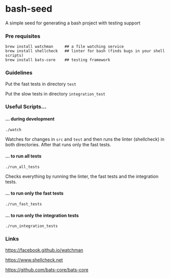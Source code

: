 # bash-seed
A simple seed for generating a bash project with testing support

### Pre requisites
```
brew install watchman     ## a file watching service
brew install shellcheck   ## linter for bash (finds bugs in your shell scripts)
brew install bats-core    ## testing framework
```

### Guidelines
Put the fast tests in directory ```test```

Put the slow tests in directory ```integration_test```

### Useful Scripts...

#### ... during development

```
./watch
```
Watches for changes in ```src``` and ```test``` and then runs the linter (shellcheck) in both directories. After that runs only the fast tests.

#### ... to run all tests
                                                                                  
 ```
./run_all_tests
```
Checks everything by running the linter, the fast tests and the integration tests.
                                                                                  
#### ... to run only the fast tests
                                                                                  
 ```
./run_fast_tests
```   

#### ... to run only the integration tests
                                                                                  
 ```
./run_integration_tests
```


### Links
https://facebook.github.io/watchman

https://www.shellcheck.net

https://github.com/bats-core/bats-core
                                                                               